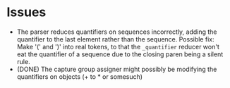 # Issues
- The parser reduces quantifiers on sequences incorrectly, adding the quantifier to the last element rather than the sequence.
  Possible fix:
  Make '(' and ')' into real tokens, to that the `_quantifier` reducer won't eat
  the quantifier of a sequence due to the closing paren being a silent rule.
- (DONE) The capture group assigner might possibly be modifying the quantifiers on objects (+ to * or somesuch)
